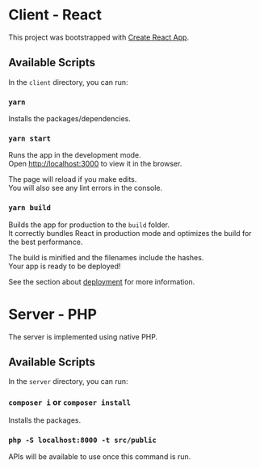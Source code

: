 # Client - React

This project was bootstrapped with [Create React App](https://github.com/facebook/create-react-app).

## Available Scripts

In the `client` directory, you can run:

### `yarn`

Installs the packages/dependencies.

### `yarn start`

Runs the app in the development mode.\
Open [http://localhost:3000](http://localhost:3000) to view it in the browser.

The page will reload if you make edits.\
You will also see any lint errors in the console.

### `yarn build`

Builds the app for production to the `build` folder.\
It correctly bundles React in production mode and optimizes the build for the best performance.

The build is minified and the filenames include the hashes.\
Your app is ready to be deployed!

See the section about [deployment](https://facebook.github.io/create-react-app/docs/deployment) for more information.


# Server - PHP

The server is implemented using native PHP.

## Available Scripts

In the `server` directory, you can run:

### `composer i` or `composer install`

Installs the packages.

### `php -S localhost:8000 -t src/public`

APIs will be available to use once this command is run.

